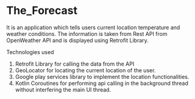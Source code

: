 # The_Forecast
It is an application which tells users current location temperature and weather conditions. The information is taken from Rest API from OpenWeather API and is displayed using Retrofit Library.

Technologies used
1. Retrofit Library for calling the data from the API 
2. GeoLocator for locating the current location of the user.
3. Google play services library to implement the location functionalities.
4. Kotlin Coroutines for performing api calling in the background thread without interfering the main UI thread.
   
